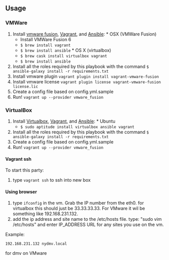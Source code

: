 ## Usage

### VMWare
  1. Install [vmware fusion](http://www.vmware.com/products/fusion/), [Vagrant](https://www.vagrantup.com/downloads.html), and [Ansible](http://docs.ansible.com/intro_installation.html):
    * OSX (VMWare Fusion)
      - Install VMWare Fusion 6
      -  `$ brew install vagrant`
      -  `$ brew install ansible`
    * OS X (virtualbox)
      - `$ brew cask install virtualbox vagrant`
      - `$ brew install ansible`
  2. Install all the roles required by this playbook with the command `$ ansible-galaxy install -r requirements.txt`
  3. Install vmware plugin ``vagrant plugin install vagrant-vmware-fusion``
  4. Install vmware license ``vagrant plugin license vagrant-vmware-fusion license.lic``
  5. Create a config file based on config.yml.sample
  6. Run! ``vagrant up --provider vmware_fusion``


### VirtualBox
  1. Install [Virtualbox](https://www.virtualbox.org/), [Vagrant](https://www.vagrantup.com/downloads.html), and [Ansible](http://docs.ansible.com/intro_installation.html):
    * Ubuntu
      - `$ sudo aptitude install virtualbox ansible vagrant`
  2. Install all the roles required by this playbook with the command `$ ansible-galaxy install -r requirements.txt`
  3. Create a config file based on config.yml.sample
  4. Run! ``vagrant up --provider vmware_fusion``



#### Vagrant ssh

To start this party:

1) type ``vagrant ssh`` to ssh into new box

#### Using browser

1) type ``ifconfig`` in the vm. Grab the IP number from the eth0. for virtualbox this should just be 33.33.33.33. For VMware it wil be something like 192.168.231.132.
2) add the ip address and site name to the /etc/hosts file. type: "sudo vim /etc/hosts" and enter IP_ADDRESS URL for any sites you use on the vm. 

Example:

```
192.168.231.132 nydmv.local
```

for dmv on VMware


